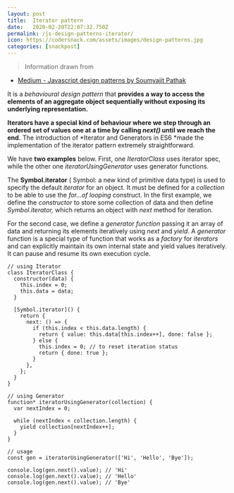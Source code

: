 ```yaml
---
layout: post
title:  Iterator pattern
date:   2020-02-20T22:07:32.750Z
permalink: /js-design-patterns-iterator/
icon: https://codersnack.com/assets/images/design-patterns.jpg
categories: [snackpost]
---
```


> Information drawn from 
- [Medium - Javascript design patterns by Soumyajit Pathak](https://medium.com/better-programming/javascript-design-patterns-25f0faaaa15)

It is a *behavioural design pattern* that **provides a way to access the elements of an aggregate object sequentially without exposing its underlying representation.**

**Iterators have a special kind of behaviour where we step through an ordered set of values one at a time by calling *next()* until we reach the end.** The introduction of *Iterator and Generators in ES6 *made the implementation of the iterator pattern extremely straightforward.

We have **two examples** below. First, one *IteratorClass* uses iterator spec, while the other one *iteratorUsingGenerator* uses generator functions.

The **Symbol.iterator** ( Symbol: a new kind of primitive data type) is used to specify the default *iterator* for an object. It must be defined for a *collection* to be able to use the *for...of looping* construct. In the first example, we define the *constructor* to store some collection of data and then define *Symbol.iterator,* which returns an object with *next* method for iteration.

For the second case, we define a *generator function* passing it an array of data and returning its elements iteratively using *next* and *yield*. A *generator* function is a special type of function that works as a *factory* for *iterators* and can explicitly maintain its own internal state and yield values iteratively. It can pause and resume its own execution cycle.

```
// using Iterator
class IteratorClass {
  constructor(data) {
    this.index = 0;
    this.data = data;
  }

  [Symbol.iterator]() {
    return {
      next: () => {
        if (this.index < this.data.length) {
          return { value: this.data[this.index++], done: false };
        } else {
          this.index = 0; // to reset iteration status
          return { done: true };
        }
      },
    };
  }
}

// using Generator
function* iteratorUsingGenerator(collection) {
  var nextIndex = 0;

  while (nextIndex < collection.length) {
    yield collection[nextIndex++];
  }
}

// usage
const gen = iteratorUsingGenerator(['Hi', 'Hello', 'Bye']);

console.log(gen.next().value); // 'Hi'
console.log(gen.next().value); // 'Hello'
console.log(gen.next().value); // 'Bye'

```